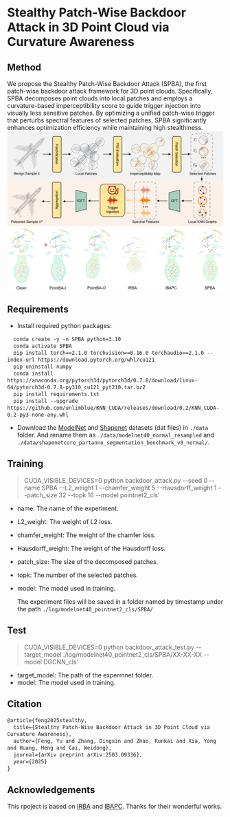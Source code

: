 # Stealthy Patch-Wise Backdoor Attack in 3D Point Cloud via Curvature Awareness
## Method
We propose the Stealthy Patch-Wise Backdoor Attack (SPBA), the first patch-wise backdoor attack framework for 3D point clouds. Specifically, SPBA decomposes point clouds into local patches and employs a curvature-based imperceptibility score to guide trigger injection into visually less sensitive patches. By optimizing a unified patch-wise trigger that perturbs spectral features of selected patches, SPBA significantly enhances optimization efficiency while maintaining high stealthiness.
![](images/framework.png)
![](images/vis.png)
## Requirements

* Install required python packages:

```
  conda create -y -n SPBA python=3.10
  conda activate SPBA
  pip install torch==2.1.0 torchvision==0.16.0 torchaudio==2.1.0 --index-url https://download.pytorch.org/whl/cu121
  pip uninstall numpy
  conda install  https://anaconda.org/pytorch3d/pytorch3d/0.7.8/download/linux-64/pytorch3d-0.7.8-py310_cu121_pyt210.tar.bz2
  pip install requirements.txt
  pip install --upgrade https://github.com/unlimblue/KNN_CUDA/releases/download/0.2/KNN_CUDA-0.2-py3-none-any.whl
```


* Download the [ModelNet](https://www.kaggle.com/datasets/chenxaoyu/modelnet-normal-resampled?resource=download) and [Shapenet](https://www.kaggle.com/datasets/mitkir/shapenet) datasets (dat files) in `./data` folder. And rename them as `./data/modelnet40_normal_resampled` and `./data/shapenetcore_partanno_segmentation_benchmark_v0_normal/`.


## Training


> CUDA_VISIBLE_DEVICES=0 python backdoor_attack.py --seed 0 --name SPBA --L2_weight 1 --chamfer_weight 5 --Hausdorff_weight 1 --patch_size 32 --topk 16 --model pointnet2_cls' 

* name: The name of the experiment.

* L2_weight: The weight of L2 loss.

* chamfer_weight: The weight of the chamfer loss.

* Hausdorff_weight: The weight of the Hausdorff loss.

* patch_size: The size of the decomposed patches.

* topk: The number of the selected patches.

* model: The model used in training.


  The experiment files will be saved in a folder named by timestamp under the path `./log/modelnet40_pointnet2_cls/SPBA/` 

## Test

> CUDA_VISIBLE_DEVICES=0 python backdoor_attack_test.py --target_model ./log/modelnet40_pointnet2_cls/SPBA/XX-XX-XX --model DGCNN_cls'

* target_model: The path of the expermnet folder.
* model: The model used in training.

## Citation
```
@article{feng2025stealthy,
  title={Stealthy Patch-Wise Backdoor Attack in 3D Point Cloud via Curvature Awareness},
  author={Feng, Yu and Zhang, Dingxin and Zhao, Runkai and Xia, Yong and Huang, Heng and Cai, Weidong},
  journal={arXiv preprint arXiv:2503.09336},
  year={2025}
}
```

## Acknowledgements
This rpoject is based on [IRBA](https://github.com/KuofengGao/IRBA) and [IBAPC](https://github.com/f-lk/IBAPC). Thanks for their wonderful works.
